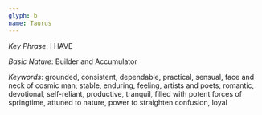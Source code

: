 ```yaml
---
glyph: b
name: Taurus
---
```


_Key Phrase_: I HAVE

_Basic Nature_: Builder and Accumulator

_Keywords_:  grounded, consistent, dependable, practical, sensual, face and neck of cosmic 
man, stable, enduring, feeling, artists and poets, romantic, devotional, self-reliant, 
productive, tranquil, filled with potent forces of springtime, attuned to nature, power to 
straighten confusion, loyal